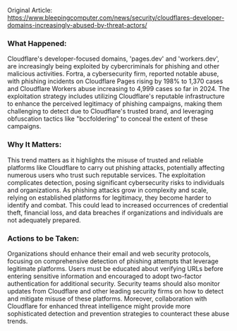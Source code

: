 Original Article: https://www.bleepingcomputer.com/news/security/cloudflares-developer-domains-increasingly-abused-by-threat-actors/

### What Happened:

Cloudflare's developer-focused domains, 'pages.dev' and 'workers.dev', are increasingly being exploited by cybercriminals for phishing and other malicious activities. Fortra, a cybersecurity firm, reported notable abuse, with phishing incidents on Cloudflare Pages rising by 198% to 1,370 cases and Cloudflare Workers abuse increasing to 4,999 cases so far in 2024. The exploitation strategy includes utilizing Cloudflare's reputable infrastructure to enhance the perceived legitimacy of phishing campaigns, making them challenging to detect due to Cloudflare's trusted brand, and leveraging obfuscation tactics like "bccfoldering" to conceal the extent of these campaigns.

### Why It Matters:

This trend matters as it highlights the misuse of trusted and reliable platforms like Cloudflare to carry out phishing attacks, potentially affecting numerous users who trust such reputable services. The exploitation complicates detection, posing significant cybersecurity risks to individuals and organizations. As phishing attacks grow in complexity and scale, relying on established platforms for legitimacy, they become harder to identify and combat. This could lead to increased occurrences of credential theft, financial loss, and data breaches if organizations and individuals are not adequately prepared.

### Actions to be Taken:

Organizations should enhance their email and web security protocols, focusing on comprehensive detection of phishing attempts that leverage legitimate platforms. Users must be educated about verifying URLs before entering sensitive information and encouraged to adopt two-factor authentication for additional security. Security teams should also monitor updates from Cloudflare and other leading security firms on how to detect and mitigate misuse of these platforms. Moreover, collaboration with Cloudflare for enhanced threat intelligence might provide more sophisticated detection and prevention strategies to counteract these abuse trends.